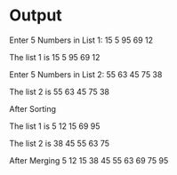 # Output

Enter 5 Numbers in List 1: 15 5 95 69 12

The list 1 is
15
5
95
69
12

Enter 5 Numbers in List 2:  55 63 45 75 38

The list 2 is
55
63
45
75
38

After Sorting


The list 1 is
5
12
15
69
95


The list 2 is
38
45
55
63
75


After Merging
5
12
15
38
45
55
63
69
75
95
